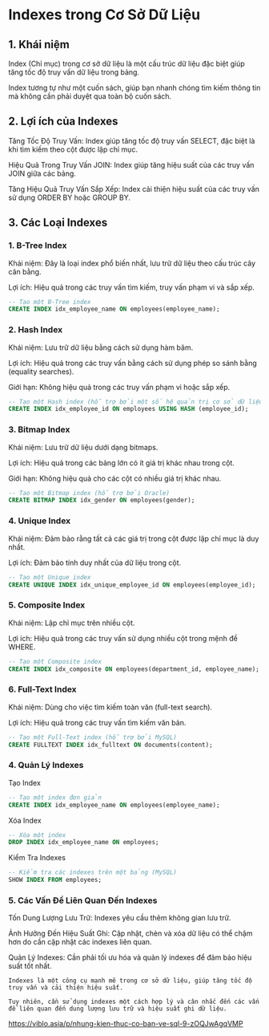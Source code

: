 # Indexes trong Cơ Sở Dữ Liệu

## 1. Khái niệm

Index (Chỉ mục) trong cơ sở dữ liệu là một cấu trúc dữ liệu đặc biệt giúp tăng tốc độ truy vấn dữ liệu trong bảng.

Index tương tự như một cuốn sách, giúp bạn nhanh chóng tìm kiếm thông tin mà không cần phải duyệt qua toàn bộ cuốn sách.

## 2. Lợi ích của Indexes

Tăng Tốc Độ Truy Vấn: Index giúp tăng tốc độ truy vấn SELECT, đặc biệt là khi tìm kiếm theo cột được lập chỉ mục.

Hiệu Quả Trong Truy Vấn JOIN: Index giúp tăng hiệu suất của các truy vấn JOIN giữa các bảng.

Tăng Hiệu Quả Truy Vấn Sắp Xếp: Index cải thiện hiệu suất của các truy vấn sử dụng ORDER BY hoặc GROUP BY.

## 3. Các Loại Indexes

### 1. B-Tree Index

Khái niệm: Đây là loại index phổ biến nhất, lưu trữ dữ liệu theo cấu trúc cây cân bằng.

Lợi ích: Hiệu quả trong các truy vấn tìm kiếm, truy vấn phạm vi và sắp xếp.

```sql
-- Tạo một B-Tree index
CREATE INDEX idx_employee_name ON employees(employee_name);
```

### 2. Hash Index

Khái niệm: Lưu trữ dữ liệu bằng cách sử dụng hàm băm.

Lợi ích: Hiệu quả trong các truy vấn bằng cách sử dụng phép so sánh bằng (equality searches).

Giới hạn: Không hiệu quả trong các truy vấn phạm vi hoặc sắp xếp.

```sql
-- Tạo một Hash index (hỗ trợ bởi một số hệ quản trị cơ sở dữ liệu như PostgreSQL)
CREATE INDEX idx_employee_id ON employees USING HASH (employee_id);
```

### 3. Bitmap Index

Khái niệm: Lưu trữ dữ liệu dưới dạng bitmaps.

Lợi ích: Hiệu quả trong các bảng lớn có ít giá trị khác nhau trong cột.

Giới hạn: Không hiệu quả cho các cột có nhiều giá trị khác nhau.


```sql
-- Tạo một Bitmap index (hỗ trợ bởi Oracle)
CREATE BITMAP INDEX idx_gender ON employees(gender);
```

### 4. Unique Index

Khái niệm: Đảm bảo rằng tất cả các giá trị trong cột được lập chỉ mục là duy nhất.

Lợi ích: Đảm bảo tính duy nhất của dữ liệu trong cột.

```sql
-- Tạo một Unique index
CREATE UNIQUE INDEX idx_unique_employee_id ON employees(employee_id);
```

### 5. Composite Index

Khái niệm: Lập chỉ mục trên nhiều cột.

Lợi ích: Hiệu quả trong các truy vấn sử dụng nhiều cột trong mệnh đề WHERE.

```sql
-- Tạo một Composite index
CREATE INDEX idx_composite ON employees(department_id, employee_name);
```

### 6. Full-Text Index

Khái niệm: Dùng cho việc tìm kiếm toàn văn (full-text search).

Lợi ích: Hiệu quả trong các truy vấn tìm kiếm văn bản.

```sql
-- Tạo một Full-Text index (hỗ trợ bởi MySQL)
CREATE FULLTEXT INDEX idx_fulltext ON documents(content);
```

### 4. Quản Lý Indexes

Tạo Index

```sql
-- Tạo một index đơn giản
CREATE INDEX idx_employee_name ON employees(employee_name);
```

Xóa Index

```sql
-- Xóa một index
DROP INDEX idx_employee_name ON employees;
```

Kiểm Tra Indexes

```sql
-- Kiểm tra các indexes trên một bảng (MySQL)
SHOW INDEX FROM employees;
```

### 5. Các Vấn Đề Liên Quan Đến Indexes

Tốn Dung Lượng Lưu Trữ: Indexes yêu cầu thêm không gian lưu trữ.

Ảnh Hưởng Đến Hiệu Suất Ghi: Cập nhật, chèn và xóa dữ liệu có thể chậm hơn do cần cập nhật các indexes liên quan.

Quản Lý Indexes: Cần phải tối ưu hóa và quản lý indexes để đảm bảo hiệu suất tốt nhất.

```
Indexes là một công cụ mạnh mẽ trong cơ sở dữ liệu, giúp tăng tốc độ truy vấn và cải thiện hiệu suất.

Tuy nhiên, cần sử dụng indexes một cách hợp lý và cân nhắc đến các vấn đề liên quan đến dung lượng lưu trữ và hiệu suất ghi dữ liệu.
```

https://viblo.asia/p/nhung-kien-thuc-co-ban-ve-sql-9-zOQJwAgqVMP
